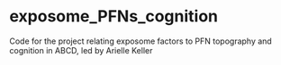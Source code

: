 # exposome_PFNs_cognition
Code for the project relating exposome factors to PFN topography and cognition in ABCD, led by Arielle Keller
